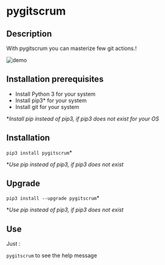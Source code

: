 # pygitscrum

## Description

With pygitscrum you can masterize few git actions.!

![demo](https://user-images.githubusercontent.com/45128847/137621613-bcc27ec7-8682-41f3-8762-052ba27cd8df.gif)


## Installation prerequisites

- Install Python 3 for your system
- Install pip3* for your system
- Install git for your system

*_Install pip instead of pip3, if pip3 does not exist for your OS_
## Installation

``pip3 install pygitscrum``*

*_Use pip instead of pip3, if pip3 does not exist_

## Upgrade

``pip3 install --upgrade pygitscrum``*

*_Use pip instead of pip3, if pip3 does not exist_

## Use

Just :

``pygitscrum`` to see the help message
